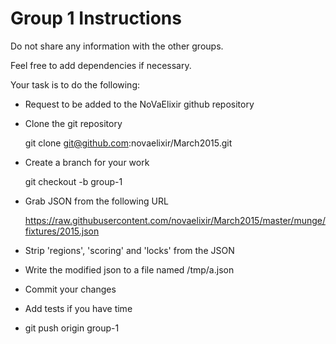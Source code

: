 # Group 1 Instructions

Do not share any information with the other groups.  

Feel free to add dependencies if necessary.

Your task is to do the following:

* Request to be added to the NoVaElixir github repository
* Clone the git repository

    git clone git@github.com:novaelixir/March2015.git

* Create a branch for your work

    git checkout -b group-1

* Grab JSON from the following URL

    https://raw.githubusercontent.com/novaelixir/March2015/master/munge/fixtures/2015.json

* Strip 'regions', 'scoring' and 'locks' from the JSON
* Write the modified json to a file named /tmp/a.json
* Commit your changes
* Add tests if you have time
* git push origin group-1
